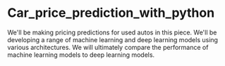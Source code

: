 # Car_price_prediction_with_python
We'll be making pricing predictions for used autos in this piece. We'll be developing a range of machine learning and deep learning models using various architectures. We will ultimately compare the performance of machine learning models to deep learning models.
